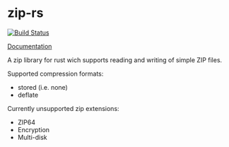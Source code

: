 zip-rs
======

[![Build Status](https://travis-ci.org/mvdnes/zip-rs.svg)](https://travis-ci.org/mvdnes/zip-rs)

[Documentation](http://mvdnes.github.io/zip-rs/)

A zip library for rust wich supports reading and writing of simple ZIP files.

Supported compression formats:

* stored (i.e. none)
* deflate

Currently unsupported zip extensions:

* ZIP64
* Encryption
* Multi-disk
